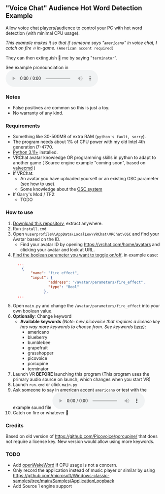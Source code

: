 ## "Voice Chat" Audience Hot Word Detection Example

Allow voice chat players/audience to control your PC with hot word detection (with minimal CPU usage).

*This example makes it so that if someone says "`americano`" in voice chat, I catch on fire 🔥 in-game.* `(American accent required)`

They can then extinguish 🧯 me by saying "`terminator`".

See example pronounciation in ![example_americano_terminator.ogg](example_americano_terminator.ogg) 

### Notes 

 - False positives are common so this is just a toy.
 - No warranty of any kind.

### Requirements

 - Something like 30-500MB of extra RAM (`python's fault, sorry`).
 - The program needs about 1% of CPU power with my old Intel 4th generation i7-4770.
 - [Python 3.11+](https://www.python.org/downloads/) installed.
 - VRChat avatar knowledge OR programming skills in python to adapt to another game ( Source engine example "coming soon", based on [valvecmd](https://github.com/Python1320/valvecmd) )
 - If VRChat:
    - An avatar you have uploaded yourself or an existing OSC parameter (see how to use).
    - Some knowledge about the [OSC system](https://docs.vrchat.com/docs/osc-avatar-parameters)
 - If Garry's Mod / TF2:
    - TODO
   
### How to use
 1. [Download this repository](https://github.com/Python1320/vr_audience_control/archive/refs/heads/main.zip), extract anywhere.
 2. Run `install.cmd`
 3. Open `%userprofile%\AppData\LocalLow\VRChat\VRChat\OSC` and find your Avatar based on the ID.
    - Find your avatar ID by opening https://vrchat.com/home/avatars and clicking your avatar and look at URL.
 4. [Find the boolean parameter you want to toggle on/off](https://vrc.school/docs/Avatars/Expressions-Menu-Params), in example case:  
    ```json
      ...
	   	{
		  	"name": "fire_effect",
		  	"input": {
					"address": "/avatar/parameters/fire_effect",
					"type": "Bool"
				  },
      ...
	```
 5. Open `main.py` and change the `/avatar/parameters/fire_effect` into your own boolean value.
 6. **Optionally**: Change keyword
    - **Available keywords** *(Note: new picovoice that requires a license key has way more keywords to choose from. See keywords [here](https://github.com/Picovoice/porcupine/tree/master/resources))*:
       - americano
       - blueberry
       - bumblebee
       - grapefruit
       - grasshopper
       - picovoice
       - porcupine
       - terminator
 7. Launch VR **BEFORE** launching this program (This program uses the primary audio source on launch, which changes when you start VR)
 8. Launch `run.cmd` or click `main.py`
 9. Ask someone to say in american accent `americano` or test with the example sound file ![example_americano_terminator.ogg](example_americano_terminator.ogg)
 10. Catch on fire or whatever 🤷


### Credits

Based on old version of https://github.com/Picovoice/porcupine/ that does not require a license key.
New version would allow using more keywords.

### TODO

 - Add [openWakeWord](https://github.com/dscripka/openWakeWord) if CPU usage is not a concern.
 - Only record the application instead of music player or similar by using https://github.com/microsoft/Windows-classic-samples/tree/main/Samples/ApplicationLoopback
 - Add Source 1 engine support 
